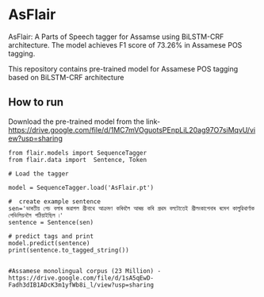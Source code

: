 # AsFlair
AsFlair: A Parts of Speech tagger for Assamse using BiLSTM-CRF architecture. The model achieves F1 score of 73.26% in Assamese POS tagging.

This repository contains pre-trained model for Assamese POS tagging based on BiLSTM-CRF architecture
## How to run

Download the pre-trained model from the link- https://drive.google.com/file/d/1MC7mVOguotsPEnpLiL20ag97O7siMqvU/view?usp=sharing

```
from flair.models import SequenceTagger
from flair.data import  Sentence, Token

# Load the tagger

model = SequenceTagger.load('AsFlair.pt')

#  create example sentence
sen='ভাৰতীয় পেচ বলাৰ জৱাগল শ্রীনাথে আক্রমণ কৰিবলৈ আৰম্ভ কৰি প্রথম বলটোতেই শ্রীলংকাপেনাৰ ৰমেশ কালুৱিথার্ণাক পেভিলিয়নলৈ পঠিয়াইছিল ৷'
sentence = Sentence(sen)

# predict tags and print
model.predict(sentence)
print(sentence.to_tagged_string())


#Assamese monolingual corpus (23 Million) - https://drive.google.com/file/d/1sA5qEwD-Fadh3dIB1ADcK3m1yfWb8i_l/view?usp=sharing
